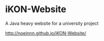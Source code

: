# iKON-Website
A Java heavy website for a university project

<a href>http://noeinnn.github.io/iKON-Website/</a>
